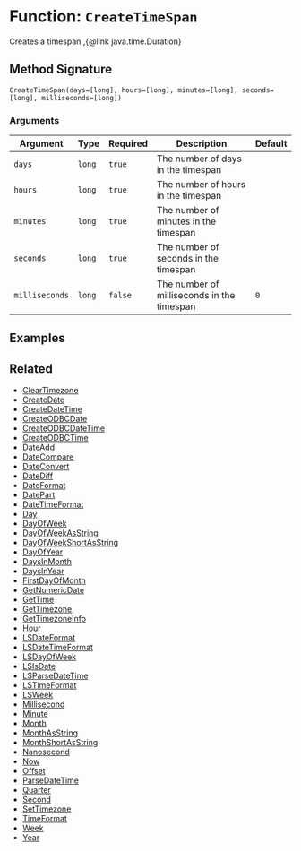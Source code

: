 [comment]: # (Note: This documentation is generated dynamically in the build process.  To modify the contents, change the javadoc on the _invoke method of the BIF class)

# Function: `CreateTimeSpan`

Creates a timespan ,{@link java.time.Duration}

## Method Signature

```
CreateTimeSpan(days=[long], hours=[long], minutes=[long], seconds=[long], milliseconds=[long])
```

### Arguments


| Argument | Type | Required | Description | Default |
|----------|------|----------|-------------|---------|
| `days` | `long` | `true` | The number of days in the timespan |  |
| `hours` | `long` | `true` | The number of hours in the timespan |  |
| `minutes` | `long` | `true` | The number of minutes in the timespan |  |
| `seconds` | `long` | `true` | The number of seconds in the timespan |  |
| `milliseconds` | `long` | `false` | The number of milliseconds in the timespan | `0` |

## Examples



## Related

  * [ClearTimezone](./ClearTimezone.md)
  * [CreateDate](./CreateDate.md)
  * [CreateDateTime](./CreateDateTime.md)
  * [CreateODBCDate](./CreateODBCDate.md)
  * [CreateODBCDateTime](./CreateODBCDateTime.md)
  * [CreateODBCTime](./CreateODBCTime.md)
  * [DateAdd](./DateAdd.md)
  * [DateCompare](./DateCompare.md)
  * [DateConvert](./DateConvert.md)
  * [DateDiff](./DateDiff.md)
  * [DateFormat](./DateFormat.md)
  * [DatePart](./DatePart.md)
  * [DateTimeFormat](./DateTimeFormat.md)
  * [Day](./Day.md)
  * [DayOfWeek](./DayOfWeek.md)
  * [DayOfWeekAsString](./DayOfWeekAsString.md)
  * [DayOfWeekShortAsString](./DayOfWeekShortAsString.md)
  * [DayOfYear](./DayOfYear.md)
  * [DaysInMonth](./DaysInMonth.md)
  * [DaysInYear](./DaysInYear.md)
  * [FirstDayOfMonth](./FirstDayOfMonth.md)
  * [GetNumericDate](./GetNumericDate.md)
  * [GetTime](./GetTime.md)
  * [GetTimezone](./GetTimezone.md)
  * [GetTimezoneInfo](./GetTimezoneInfo.md)
  * [Hour](./Hour.md)
  * [LSDateFormat](./LSDateFormat.md)
  * [LSDateTimeFormat](./LSDateTimeFormat.md)
  * [LSDayOfWeek](./LSDayOfWeek.md)
  * [LSIsDate](./LSIsDate.md)
  * [LSParseDateTime](./LSParseDateTime.md)
  * [LSTimeFormat](./LSTimeFormat.md)
  * [LSWeek](./LSWeek.md)
  * [Millisecond](./Millisecond.md)
  * [Minute](./Minute.md)
  * [Month](./Month.md)
  * [MonthAsString](./MonthAsString.md)
  * [MonthShortAsString](./MonthShortAsString.md)
  * [Nanosecond](./Nanosecond.md)
  * [Now](./Now.md)
  * [Offset](./Offset.md)
  * [ParseDateTime](./ParseDateTime.md)
  * [Quarter](./Quarter.md)
  * [Second](./Second.md)
  * [SetTimezone](./SetTimezone.md)
  * [TimeFormat](./TimeFormat.md)
  * [Week](./Week.md)
  * [Year](./Year.md)

